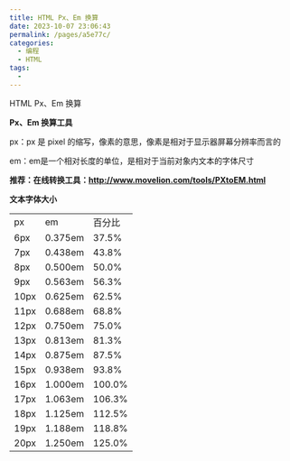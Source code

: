 ```yaml
---
title: HTML Px、Em 换算
date: 2023-10-07 23:06:43
permalink: /pages/a5e77c/
categories:
  - 编程
  - HTML
tags:
  - 
---
```

HTML Px、Em 换算

**Px、Em 换算工具**

px：px 是 pixel 的缩写，像素的意思，像素是相对于显示器屏幕分辨率而言的

em：em是一个相对长度的单位，是相对于当前对象内文本的字体尺寸

**推荐：在线转换工具：http://www.movelion.com/tools/PXtoEM.html**

**文本字体大小**

|     |     |     |
| --- | --- | --- |
| px  | em  | 百分比 |
| 6px | 0.375em | 37.5% |
| 7px | 0.438em | 43.8% |
| 8px | 0.500em | 50.0% |
| 9px | 0.563em | 56.3% |
| 10px | 0.625em | 62.5% |
| 11px | 0.688em | 68.8% |
| 12px | 0.750em | 75.0% |
| 13px | 0.813em | 81.3% |
| 14px | 0.875em | 87.5% |
| 15px | 0.938em | 93.8% |
| 16px | 1.000em | 100.0% |
| 17px | 1.063em | 106.3% |
| 18px | 1.125em | 112.5% |
| 19px | 1.188em | 118.8% |
| 20px | 1.250em | 125.0% |